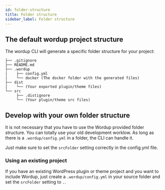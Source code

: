 ```yaml
---
id: folder-structure
title: Folder structure
sidebar_label: Folder structure
---
```


## The default wordup project structure

The wordup CLI will generate a specific folder structure for your project:

```
├── .gitignore
├── README.md
├── .wordup
|    ├── config.yml 
|    └── docker (The docker folder with the generated files)
├── dist
|    └── (Your exported plugin/theme files)
└── src
     ├── .distignore
     └── (Your plugin/theme src files)
```

## Develop with your own folder structure

It is not necessary that you have to use the Wordup provided folder structure. You can totally use your old development worklow. As long as there is a `.wordup/config.yml` in a folder, the CLI can handle it.

Just make sure to set the `srcFolder` setting correctly in the config.yml file.

### Using an existing project

If you have an existing WordPress plugin or theme project and you want to include Wordup, just create a `.wordup/config.yml` in your source folder and set the `srcFolder` setting to `.`.



